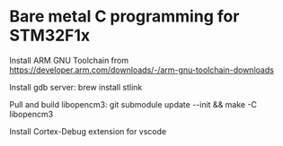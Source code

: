 # Bare metal C programming for STM32F1x

Install ARM GNU Toolchain from https://developer.arm.com/downloads/-/arm-gnu-toolchain-downloads

Install gdb server: brew install stlink

Pull and build libopencm3: git submodule update --init && make -C libopencm3

Install Cortex-Debug extension for vscode